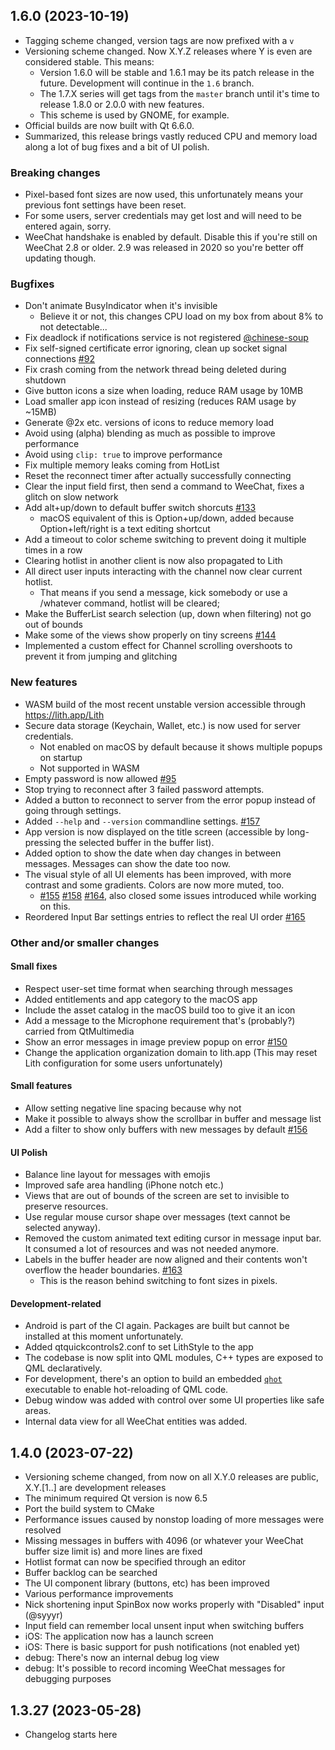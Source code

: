 ## 1.6.0 (2023-10-19)
- Tagging scheme changed, version tags are now prefixed with a `v`
- Versioning scheme changed. Now X.Y.Z releases where Y is even are considered stable. This means:
  - Version 1.6.0 will be stable and 1.6.1 may be its patch release in the future. Development will continue in the `1.6` branch.
  - The 1.7.X series will get tags from the `master` branch until it's time to release 1.8.0 or 2.0.0 with new features.
  - This scheme is used by GNOME, for example.
- Official builds are now built with Qt 6.6.0.
- Summarized, this release brings vastly reduced CPU and memory load along a lot of bug fixes and a bit of UI polish.
### Breaking changes
- Pixel-based font sizes are now used, this unfortunately means your previous font settings have been reset.
- For some users, server credentials may get lost and will need to be entered again, sorry.
- WeeChat handshake is enabled by default. Disable this if you're still on WeeChat 2.8 or older. 2.9 was released in 2020 so you're better off updating though.
### Bugfixes
- Don't animate BusyIndicator when it's invisible
  - Believe it or not, this changes CPU load on my box from about 8% to not detectable...
- Fix deadlock if notifications service is not registered [@chinese-soup]([#92](https://github.com/chinese-soup))
- Fix self-signed certificate error ignoring, clean up socket signal connections [#92](https://github.com/LithApp/Lith/issues/92)
- Fix crash coming from the network thread being deleted during shutdown
- Give button icons a size when loading, reduce RAM usage by 10MB
- Load smaller app icon instead of resizing (reduces RAM usage by ~15MB)
- Generate @2x etc. versions of icons to reduce memory load
- Avoid using (alpha) blending as much as possible to improve performance
- Avoid using `clip: true` to improve performance
- Fix multiple memory leaks coming from HotList
- Reset the reconnect timer after actually successfully connecting
- Clear the input field first, then send a command to WeeChat, fixes a glitch on slow network
- Add alt+up/down to default buffer switch shorcuts [#133](https://github.com/LithApp/Lith/issues/133)
  - macOS equivalent of this is Option+up/down, added because Option+left/right is a text editing shortcut
- Add a timeout to color scheme switching to prevent doing it multiple times in a row
- Clearing hotlist in another client is now also propagated to Lith
- All direct user inputs interacting with the channel now clear current hotlist.
  - That means if you send a message, kick somebody or use a /whatever command, hotlist will be cleared;
- Make the BufferList search selection (up, down when filtering) not go out of bounds
- Make some of the views show properly on tiny screens [#144](https://github.com/LithApp/Lith/issues/144)
- Implemented a custom effect for Channel scrolling overshoots to prevent it from jumping and glitching
### New features
- WASM build of the most recent unstable version accessible through https://lith.app/Lith
- Secure data storage (Keychain, Wallet, etc.) is now used for server  credentials. 
  - Not enabled on macOS by default because it shows multiple popups on startup
  - Not supported in WASM
- Empty password is now allowed [#95](https://github.com/LithApp/Lith/issues/95)
- Stop trying to reconnect after 3 failed password attempts.
- Added a button to reconnect to server from the error popup instead of going through settings.
- Added `--help` and `--version` commandline settings. [#157](https://github.com/LithApp/Lith/issues/157)
- App version is now displayed on the title screen (accessible by long-pressing the selected buffer in the buffer list).
- Added option to show the date when day changes in between messages. Messages can show the date too now.
- The visual style of all UI elements has been improved, with more contrast and some gradients. Colors are now more muted, too.
  - [#155](https://github.com/LithApp/Lith/issues/155) [#158](https://github.com/LithApp/Lith/issues/158) [#164](https://github.com/LithApp/Lith/issues/164), also closed some issues introduced while working on this.
- Reordered Input Bar settings entries to reflect the real UI order [#165](https://github.com/LithApp/Lith/issues/165)
### Other and/or smaller changes
#### Small fixes
- Respect user-set time format when searching through messages
- Added entitlements and app category to the macOS app
- Include the asset catalog in the macOS build too to give it an icon
- Add a message to the Microphone requirement that's (probably?) carried from QtMultimedia
- Show an error messages in image preview popup on error [#150](https://github.com/LithApp/Lith/issues/150)
- Change the application organization domain to lith.app (This may reset Lith configuration for some users unfortunately)
#### Small features
- Allow setting negative line spacing because why not
- Make it possible to always show the scrollbar in buffer and message list
- Add a filter to show only buffers with new messages by default [#156](https://github.com/LithApp/Lith/issues/156)
#### UI Polish
- Balance line layout for messages with emojis
- Improved safe area handling (iPhone notch etc.)
- Views that are out of bounds of the screen are set to invisible to preserve resources.
- Use regular mouse cursor shape over messages (text cannot be selected anyway).
- Removed the custom animated text editing cursor in message input bar. It consumed a lot of resources and was not needed anymore.
- Labels in the buffer header are now aligned and their contents won't overflow the header boundaries. [#163](https://github.com/LithApp/Lith/issues/163)
  - This is the reason behind switching to font sizes in pixels.
#### Development-related
- Android is part of the CI again. Packages are built but cannot be installed at this moment unfortunately.
- Added qtquickcontrols2.conf to set LithStyle to the app
- The codebase is now split into QML modules, C++ types are exposed to QML declaratively.
- For development, there's an option to build an embedded [`qhot`](https://github.com/patrickelectric/qhot) executable to enable hot-reloading of QML code.
- Debug window was added with control over some UI properties like safe areas.
- Internal data view for all WeeChat entities was added.


## 1.4.0 (2023-07-22)
- Versioning scheme changed, from now on all X.Y.0 releases are public, X.Y.[1..] are development releases
- The minimum required Qt version is now 6.5
- Port the build system to CMake
- Performance issues caused by nonstop loading of more messages were resolved
- Missing messages in buffers with 4096 (or whatever your WeeChat buffer size limit is) and more lines are fixed
- Hotlist format can now be specified through an editor
- Buffer backlog can be searched
- The UI component library (buttons, etc) has been improved
- Various performance improvements
- Nick shortening input SpinBox now works properly with "Disabled" input (@syyyr)
- Input field can remember local unsent input when switching buffers
- iOS: The application now has a launch screen
- iOS: There is basic support for push notifications (not enabled yet)
- debug: There's now an internal debug log view
- debug: It's possible to record incoming WeeChat messages for debugging purposes

## 1.3.27 (2023-05-28)
- Changelog starts here
